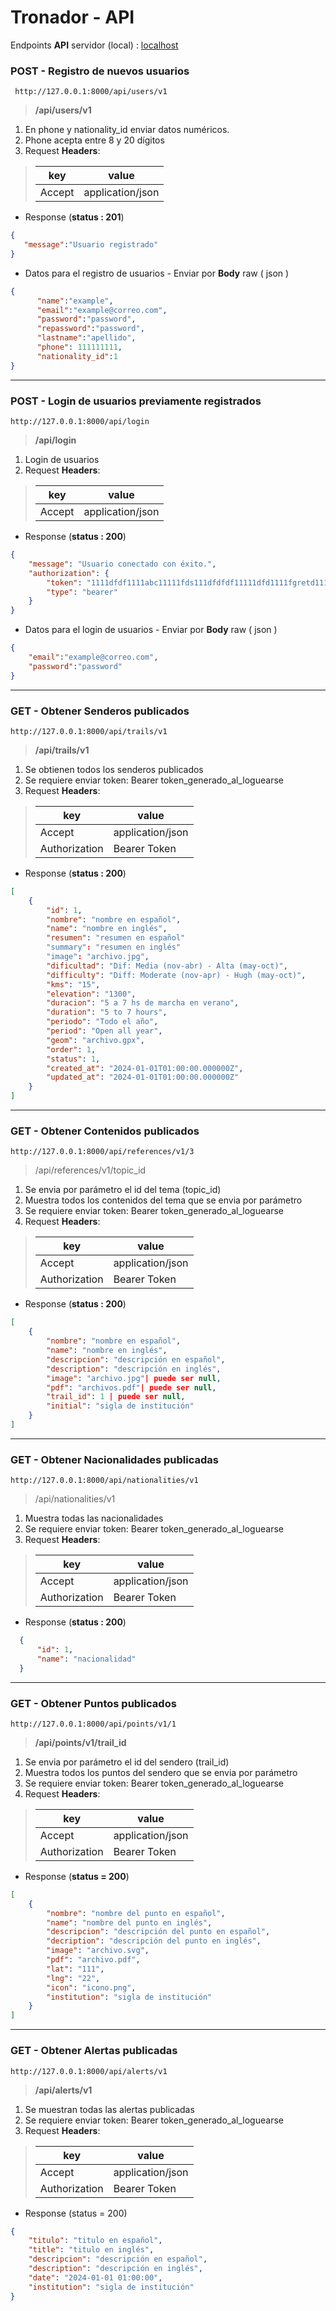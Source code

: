 # Tronador - API
Endpoints **API**
servidor (local) : [localhost](http://127.0.0.1:8000)


 ### POST - Registro de nuevos usuarios

  

     http://127.0.0.1:8000/api/users/v1

> **/api/users/v1**
 

 1. En phone y nationality_id enviar datos numéricos.
 2. Phone acepta entre 8 y 20 dígitos
 3. Request **Headers**:
 
>|key| value |
>|--|--|
>| Accept | application/json |

 
 

 - Response (**status : 201**)

 ``` json
{
    "message":"Usuario registrado"
}
 ```

 - Datos para el registro de usuarios - Enviar por **Body** raw ( json )
 
``` json
{
	  "name":"example",
	  "email":"example@correo.com",
	  "password":"password",
	  "repassword":"password",
	  "lastname":"apellido",
	  "phone": 111111111,
	  "nationality_id":1
}
```

---
### POST - Login de usuarios previamente registrados

    http://127.0.0.1:8000/api/login

> **/api/login** 

 1. Login de usuarios
 2. Request **Headers**:
 
>|key| value |
>|--|--|
>| Accept | application/json |
 
- Response (**status : 200**)  

``` json
{
    "message": "Usuario conectado con éxito.",
    "authorization": {
        "token": "1111dfdf1111abc11111fds111dfdfdf11111dfd1111fgretd111",
        "type": "bearer"
    }
}
 ```
- Datos para el login de usuarios - Enviar por **Body** raw ( json )
``` json
{
    "email":"example@correo.com",
    "password":"password"
}
```
---

### GET - Obtener Senderos publicados

    http://127.0.0.1:8000/api/trails/v1

> **/api/trails/v1** 

1. Se obtienen todos los senderos publicados
2. Se requiere enviar token: Bearer token_generado_al_loguearse
3. Request **Headers**:
   

>|key| value |
>|--|--|
>| Accept | application/json |
>| Authorization | Bearer Token |

- Response (**status : 200**)

``` json
[
    {
        "id": 1,
        "nombre": "nombre en español",
        "name": "nombre en inglés",
        "resumen": "resumen en español"
        "summary": "resumen en inglés"
        "image": "archivo.jpg",
        "dificultad": "Dif: Media (nov-abr) - Alta (may-oct)",
        "difficulty": "Diff: Moderate (nov-apr) - Hugh (may-oct)",
        "kms": "15",
        "elevation": "1300",
        "duracion": "5 a 7 hs de marcha en verano",
        "duration": "5 to 7 hours",
        "periodo": "Todo el año",
        "period": "Open all year",
        "geom": "archivo.gpx",
        "order": 1,
        "status": 1,
        "created_at": "2024-01-01T01:00:00.000000Z",
        "updated_at": "2024-01-01T01:00:00.000000Z"
    }
]
 ```

---

### GET - Obtener Contenidos publicados

    http://127.0.0.1:8000/api/references/v1/3

> /api/references/v1/topic_id 
  

1. Se envia por parámetro el id del tema (topic_id)
2. Muestra todos los contenidos del tema que se envia por parámetro
3. Se requiere enviar token: Bearer token_generado_al_loguearse
4. Request **Headers**:

>|key| value |
>|--|--|
>| Accept | application/json |
>| Authorization | Bearer Token |
 

- Response (**status : 200**)
    

``` json
[
    {
        "nombre": "nombre en español",
        "name": "nombre en inglés",
        "descripcion": "descripción en español",
        "description": "descripción en inglés",
        "image": "archivo.jpg"| puede ser null,
        "pdf": "archivos.pdf"| puede ser null,
        "trail_id": 1 | puede ser null,
        "initial": "sigla de institución"
    }
]
 ```

---
### GET - Obtener Nacionalidades publicadas

    http://127.0.0.1:8000/api/nationalities/v1

> /api/nationalities/v1 
  

1. Muestra todas las nacionalidades
2. Se requiere enviar token: Bearer token_generado_al_loguearse
3. Request **Headers**:
    
>|key| value |
>|--|--|
>| Accept | application/json |
>| Authorization | Bearer Token |

- Response (**status : 200**)
    
``` json
  {
      "id": 1,
      "name": "nacionalidad"
  }

 ```

---
### GET - Obtener Puntos publicados

    http://127.0.0.1:8000/api/points/v1/1

> **/api/points/v1/trail_id** 
  

1. Se envia por parámetro el id del sendero (trail_id)
2. Muestra todos los puntos del sendero que se envia por parámetro
3. Se requiere enviar token: Bearer token_generado_al_loguearse
4. Request **Headers**:
    
>|key| value |
>|--|--|
>| Accept | application/json |
>| Authorization | Bearer Token |


- Response (**status = 200**)
    

``` json
[
    {
        "nombre": "nombre del punto en español",
        "name": "nombre del punto en inglés",
        "descripcion": "descripción del punto en español",
        "decription": "descripción del punto en inglés",
        "image": "archivo.svg",
        "pdf": "archivo.pdf",
        "lat": "111",
        "lng": "22",
        "icon": "icono.png",
        "institution": "sigla de institución"
    }
]
 ```
---
### GET - Obtener Alertas publicadas

    http://127.0.0.1:8000/api/alerts/v1

> **/api/alerts/v1** 
  

1. Se muestran todas las alertas publicadas
2. Se requiere enviar token: Bearer token_generado_al_loguearse
3. Request **Headers**:

>|key| value |
>|--|--|
>| Accept | application/json |
>| Authorization | Bearer Token |
    

- Response (status = 200)
    

``` json
{
    "titulo": "titulo en español",
    "title": "titulo en inglés",
    "descripcion": "descripción en español",
    "description": "descripción en inglés",
    "date": "2024-01-01 01:00:00",
    "institution": "sigla de institución"
}
 ```
